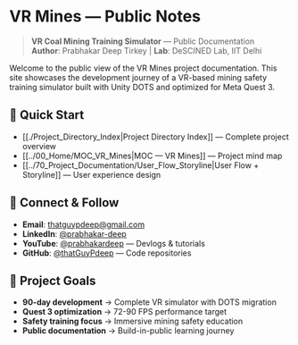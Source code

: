 # VR Mines — Public Notes

> **VR Coal Mining Training Simulator** — Public Documentation  
> **Author**: Prabhakar Deep Tirkey | **Lab**: DeSCINED Lab, IIT Delhi

Welcome to the public view of the VR Mines project documentation. This site showcases the development journey of a VR-based mining safety training simulator built with Unity DOTS and optimized for Meta Quest 3.

## 🚀 Quick Start
- [[./Project_Directory_Index|Project Directory Index]] — Complete project overview
- [[../00_Home/MOC_VR_Mines|MOC — VR Mines]] — Project mind map
- [[../70_Project_Documentation/User_Flow_Storyline|User Flow + Storyline]] — User experience design

## 📱 Connect & Follow
- **Email**: [thatguypdeep@gmail.com](mailto:thatguypdeep@gmail.com)
- **LinkedIn**: [@prabhakar-deep](https://www.linkedin.com/in/prabhakar-deep)
- **YouTube**: [@prabhakardeep](https://www.youtube.com/@prabhakardeep) — Devlogs & tutorials
- **GitHub**: [@thatGuyPdeep](https://github.com/thatGuyPdeep) — Code repositories

## 🎯 Project Goals
- **90-day development** → Complete VR simulator with DOTS migration
- **Quest 3 optimization** → 72-90 FPS performance target
- **Safety training focus** → Immersive mining safety education
- **Public documentation** → Build-in-public learning journey

